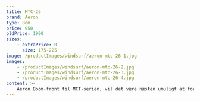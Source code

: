 ```yaml
---
title: MTC-26
brand: Aeron
type: Bom
price: 950
oldPrice: 1900
sizes:
    - extraPrice: 0
      size: 175-225
image: /productImages/windsurf/aeron-mtc-26-1.jpg
images:
    - /productImages/windsurf/aeron-mtc-26-2.jpg
    - /productImages/windsurf/aeron-mtc-26-3.jpg
    - /productImages/windsurf/aeron-mtc-26-4.jpg
content: >-
    Aeron Boom-front til MCT-serien, vil det være næsten umuligt at foretage yderligere forbedringer af disse bomme. Det nye bom hoved er blevet vurderet meget på markedet efter dets introduktion i 2010 på V-Grip-serien. Den bredere mastetop giver den ultimative flex - stivhedsforhold ved bommen - master forbindelse uden glidning i alle forhold
---
```


